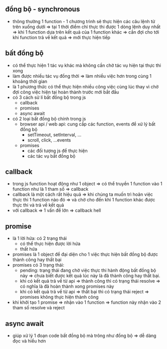 ## đồng bộ - synchronous

- thông thường 1 function - 1 chương trình sẽ thực hiện các câu lệnh từ trên xuống dưới => tại 1 thời điểm chỉ thực thi được 1 dòng lệnh duy nhất => khi 1 function dựa trên kết quả của 1 function khác => cần đợi cho tới khi function trả về kết quả => mới thực hiện tiếp

## bất đồng bộ

- có thể thực hiện 1 tác vụ khác mà không cần chờ tác vụ hiện tại thực thi xong
- làm được nhiều tác vụ đồng thời => làm nhiều việc hơn trong cùng 1 khoảng thời gian
- là 1 phương thức có thể thực hiện nhiều công việc cùng lúc thay vì chờ đợi công việc hiện tại hoàn thành trước mới bắt đầu
- có 3 cách sử lí bất đồng bộ trong js
  - callback
  - promises
  - async await
- có 2 loại bất đồng bộ chính trong js
  - browser api / web api: cung cấp các function, events để xử lý bất đồng bộ
    - setTimeout, setInterval, ...
    - scroll, click, ...events
  - promises
    - các đối tượng js để thực hiện
    - các tác vụ bất đồng bộ

## callback

- trong js function hoạt động như 1 object => có thể truyền 1 function vào 1 function như là 1 tham số => callback
- callback là một cách rất hiệu quả => khi chúng ta muốn trì hoãn việc thực thi 1 function nào đó => và chờ cho đến khi 1 function khác được thực thi và trả về kết quả
- với callback => 1 vấn đề lớn => callback hell

## promise

- là 1 lời hứa: có 2 trạng thái
  - có thể thực hiện được lời hứa
  - thất hứa
- promises là 1 object để đại diện cho 1 việc thực hiện bất đồng bộ được thành công hay thất bại
- promises có 3 trạng thái:
  - pending: trạng thái đang chờ việc thực thi hành động bất đồng bộ này => chưa biết được kết quả lúc này là đã thành công hay thất bại.
  - khi có kết quả trả về từ api => thành công thì có trạng thái resolve => có nghĩa là đã hoàn thành xong promises này
  - khi có kết quả trả về từ api => thất bại thì có trạng thái reject => promises không thực hiện thành công
- khi khởi tạo 1 promise => nhận vào 1 function => function này nhận vào 2 tham số resolve và reject

## async await

- giúp xử lý 1 đoạn code bất đồng bộ mà trông như đồng bộ => dễ dàng đọc và hiểu hơn
